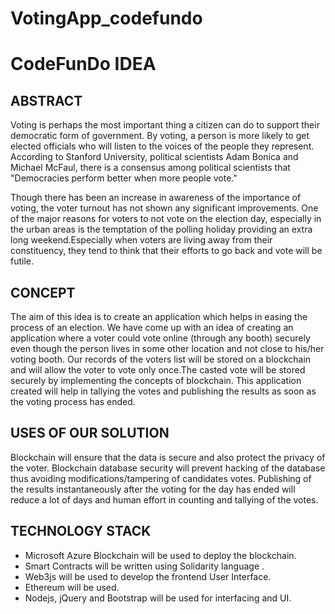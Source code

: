 # VotingApp_codefundo

# CodeFunDo IDEA

## ABSTRACT
Voting is perhaps the most important thing a citizen can do to support their democratic form of government. By voting, a person is more likely to get elected officials who will listen to the voices of the people they represent. According to Stanford University, political scientists Adam Bonica and Michael McFaul, there is a consensus among political scientists that "Democracies perform better when more people vote."

Though there has been an increase in awareness of the importance of voting, the voter turnout has not shown any significant improvements. One of the major reasons for voters to not vote on the election day, especially in the urban areas is the temptation of the polling holiday providing an extra long weekend.Especially when voters are living away from their constituency, they tend to think that their efforts to go back and vote will be futile.

## CONCEPT
The aim of this idea is to create an application which helps in easing the process of an election. We have come up with an idea of creating an application where a voter could vote online (through any booth) securely even though the person lives in some other location and not close to his/her voting booth. Our records of the voters list will be stored on a blockchain and will allow the voter to vote only once.The casted vote will be stored securely by implementing the concepts of blockchain. This application created will help in tallying the votes and publishing the results as soon as the voting process has ended.

## USES OF OUR SOLUTION

Blockchain will ensure that the data is secure and also protect the privacy of the voter.
Blockchain database security will prevent hacking of the database thus avoiding modifications/tampering of candidates votes.
Publishing of the results instantaneously after the voting for the day has ended will reduce a lot of days and human effort in counting and tallying of the votes.

## TECHNOLOGY STACK
- Microsoft Azure Blockchain will be used to deploy the blockchain.
- Smart Contracts will be written using Solidarity language .
- Web3js will be used to develop the frontend User Interface.
- Ethereum will be used.
- Nodejs, jQuery and Bootstrap will be used for interfacing and UI.


